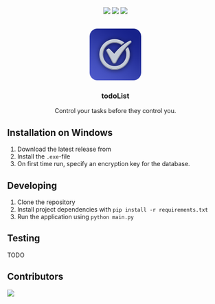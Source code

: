 <div align="center">
    <img src="https://img.shields.io/badge/python-3776AB?style=for-the-badge&logo=python&logoColor=white">
    <img src="https://img.shields.io/badge/PyQt6-41CD52?style=for-the-badge&logo=qt&logoColor=white">
    <img src="https://img.shields.io/badge/sqlite-003B57?style=for-the-badge&logo=sqlite&logoColor=white">
</div>

<br />

<p align="center">
    <img src="icon.png" alt="Logo" width="120" height="120" style="border-radius:15%;">
    <h3 align="center">todoList</h3>
    <p align="center">Control your tasks before they control you.</p>
</p>

## Installation on Windows

1. Download the latest release from 
2. Install the `.exe`-file
3. On first time run, specify an encryption key for the database.

## Developing

1. Clone the repository
2. Install project dependencies with `pip install -r requirements.txt`
3. Run the application using `python main.py`

## Testing

TODO

## Contributors

<a href="https://github.com/Kuuhhl/todoList/graphs/contributors">
    <img src="https://contrib.rocks/image?repo=Kuuhhl/todoList" />
</a>
